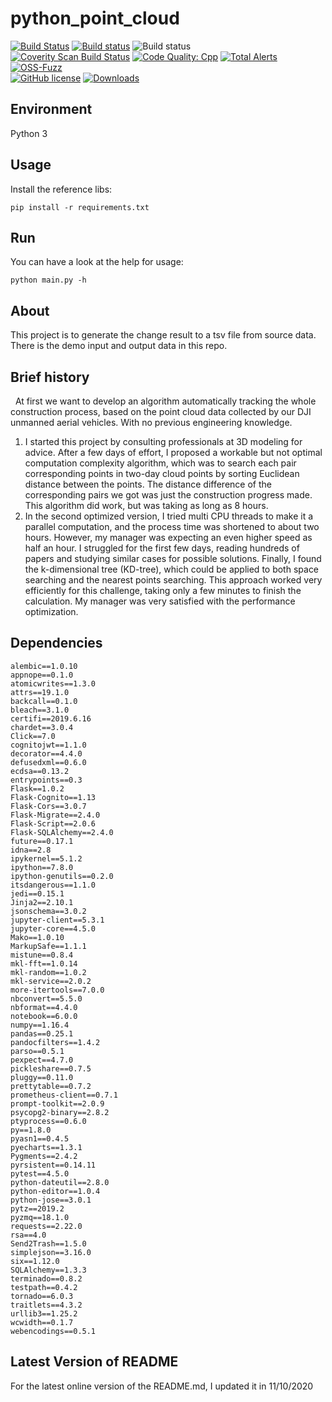 # python_point_cloud

[![Build Status](https://travis-ci.org/tesseract-ocr/tesseract.svg?branch=master)](https://travis-ci.org/tesseract-ocr/tesseract)
[![Build status](https://ci.appveyor.com/api/projects/status/miah0ikfsf0j3819/branch/master?svg=true)](https://ci.appveyor.com/project/zdenop/tesseract/)
![Build status](https://github.com/tesseract-ocr/tesseract/workflows/sw/badge.svg)<br>
[![Coverity Scan Build Status](https://scan.coverity.com/projects/tesseract-ocr/badge.svg)](https://scan.coverity.com/projects/tesseract-ocr)
[![Code Quality: Cpp](https://img.shields.io/lgtm/grade/cpp/g/tesseract-ocr/tesseract.svg?logo=lgtm&logoWidth=18)](https://lgtm.com/projects/g/tesseract-ocr/tesseract/context:cpp)
[![Total Alerts](https://img.shields.io/lgtm/alerts/g/tesseract-ocr/tesseract.svg?logo=lgtm&logoWidth=18)](https://lgtm.com/projects/g/tesseract-ocr/tesseract/alerts)
[![OSS-Fuzz](https://img.shields.io/badge/oss--fuzz-fuzzing-brightgreen)](https://bugs.chromium.org/p/oss-fuzz/issues/list?sort=-opened&can=2&q=proj:tesseract-ocr)
<br/>
[![GitHub license](https://img.shields.io/badge/license-Apache--2.0-blue.svg)](https://raw.githubusercontent.com/tesseract-ocr/tesseract/master/LICENSE)
[![Downloads](https://img.shields.io/badge/download-all%20releases-brightgreen.svg)](https://github.com/tesseract-ocr/tesseract/releases/)

## Environment

Python 3


## Usage

Install the reference libs:

    pip install -r requirements.txt


## Run
You can have a look at the help for usage:

    python main.py -h


## About

This project is to generate the change result to a tsv file from source data.
There is the demo input and output data in this repo.

## Brief history

&nbsp;&nbsp;At first we want to develop an algorithm automatically tracking the whole construction process, based on the point cloud data collected by our DJI unmanned aerial vehicles. With no previous engineering knowledge.    
1. I started this project by consulting professionals at 3D modeling for advice. After a few days of effort, I proposed a workable but not optimal computation complexity algorithm, which was to search each pair corresponding points in two-day cloud points by sorting Euclidean distance between the points. The distance difference of the corresponding pairs we got was just the construction progress made. This algorithm did work, but was taking as long as 8 hours.   
2. In the second optimized version, I tried multi CPU threads to make it a parallel computation, and the process time was shortened to about two hours. However, my manager was expecting an even higher speed as half an hour. I struggled for the first few days, reading hundreds of papers and studying similar cases for possible solutions. Finally, I found the k-dimensional tree (KD-tree), which could be applied to both space searching and the nearest points searching. This approach worked very efficiently for this challenge, taking only a few minutes to finish the calculation. My manager was very satisfied with the performance optimization.


## Dependencies

    alembic==1.0.10
    appnope==0.1.0
    atomicwrites==1.3.0
    attrs==19.1.0
    backcall==0.1.0
    bleach==3.1.0
    certifi==2019.6.16
    chardet==3.0.4
    Click==7.0
    cognitojwt==1.1.0
    decorator==4.4.0
    defusedxml==0.6.0
    ecdsa==0.13.2
    entrypoints==0.3
    Flask==1.0.2
    Flask-Cognito==1.13
    Flask-Cors==3.0.7
    Flask-Migrate==2.4.0
    Flask-Script==2.0.6
    Flask-SQLAlchemy==2.4.0
    future==0.17.1
    idna==2.8
    ipykernel==5.1.2
    ipython==7.8.0
    ipython-genutils==0.2.0
    itsdangerous==1.1.0
    jedi==0.15.1
    Jinja2==2.10.1
    jsonschema==3.0.2
    jupyter-client==5.3.1
    jupyter-core==4.5.0
    Mako==1.0.10
    MarkupSafe==1.1.1
    mistune==0.8.4
    mkl-fft==1.0.14
    mkl-random==1.0.2
    mkl-service==2.0.2
    more-itertools==7.0.0
    nbconvert==5.5.0
    nbformat==4.4.0
    notebook==6.0.0
    numpy==1.16.4
    pandas==0.25.1
    pandocfilters==1.4.2
    parso==0.5.1
    pexpect==4.7.0
    pickleshare==0.7.5
    pluggy==0.11.0
    prettytable==0.7.2
    prometheus-client==0.7.1
    prompt-toolkit==2.0.9
    psycopg2-binary==2.8.2
    ptyprocess==0.6.0
    py==1.8.0
    pyasn1==0.4.5
    pyecharts==1.3.1
    Pygments==2.4.2
    pyrsistent==0.14.11
    pytest==4.5.0
    python-dateutil==2.8.0
    python-editor==1.0.4
    python-jose==3.0.1
    pytz==2019.2
    pyzmq==18.1.0
    requests==2.22.0
    rsa==4.0
    Send2Trash==1.5.0
    simplejson==3.16.0
    six==1.12.0
    SQLAlchemy==1.3.3
    terminado==0.8.2
    testpath==0.4.2
    tornado==6.0.3
    traitlets==4.3.2
    urllib3==1.25.2
    wcwidth==0.1.7
    webencodings==0.5.1

## Latest Version of README

For the latest online version of the README.md, I updated it in 11/10/2020
